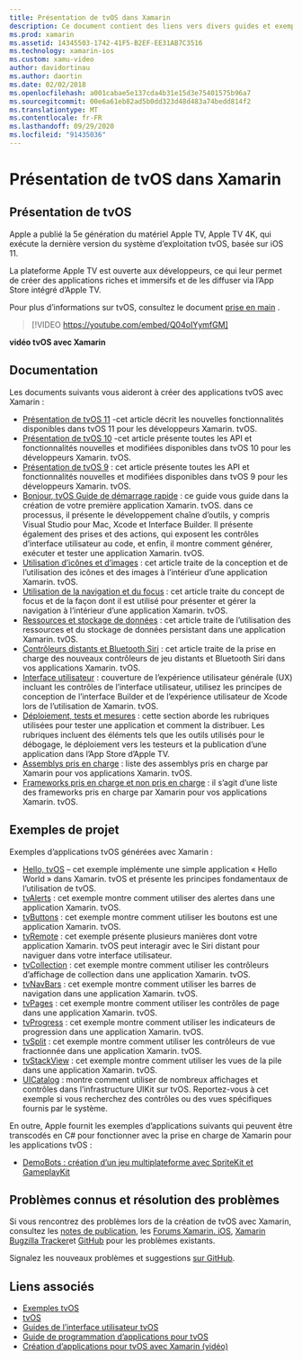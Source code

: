 ```yaml
---
title: Présentation de tvOS dans Xamarin
description: Ce document contient des liens vers divers guides et exemples qui montrent comment créer des applications tvOS avec Xamarin. Les guides traitent de diverses fonctionnalités telles que le développement d’interfaces utilisateur, le stockage de données, les icônes et bien plus encore.
ms.prod: xamarin
ms.assetid: 14345503-1742-41F5-B2EF-EE31AB7C3516
ms.technology: xamarin-ios
ms.custom: xamu-video
author: davidortinau
ms.author: daortin
ms.date: 02/02/2018
ms.openlocfilehash: a001cabae5e137cda4b31e15d3e75401575b96a7
ms.sourcegitcommit: 00e6a61eb82ad5b0dd323d48d483a74bedd814f2
ms.translationtype: MT
ms.contentlocale: fr-FR
ms.lasthandoff: 09/29/2020
ms.locfileid: "91435036"
---
```

# <a name="introduction-to-tvos-in-xamarin"></a>Présentation de tvOS dans Xamarin

## <a name="introducing-tvos"></a>Présentation de tvOS

Apple a publié la 5e génération du matériel Apple TV, Apple TV 4K, qui exécute la dernière version du système d’exploitation tvOS, basée sur iOS 11.

La plateforme Apple TV est ouverte aux développeurs, ce qui leur permet de créer des applications riches et immersifs et de les diffuser via l’App Store intégré d’Apple TV.

Pour plus d’informations sur tvOS, consultez le document [prise en main](~/ios/tvos/get-started/index.md) .

> [!VIDEO https://youtube.com/embed/Q04oIYymfGM]

**vidéo tvOS avec Xamarin**

## <a name="documentation"></a>Documentation

Les documents suivants vous aideront à créer des applications tvOS avec Xamarin :

- [Présentation de tvOS 11](~/ios/tvos/platform/introduction-to-tvos11.md) -cet article décrit les nouvelles fonctionnalités disponibles dans tvOS 11 pour les développeurs Xamarin. tvOS.
- [Présentation de tvOS 10](~/ios/tvos/platform/introduction-to-tvos10/index.md) -cet article présente toutes les API et fonctionnalités nouvelles et modifiées disponibles dans tvOS 10 pour les développeurs Xamarin. tvOS.
- [Présentation de tvOS 9](~/ios/tvos/platform/tvos9.md) : cet article présente toutes les API et fonctionnalités nouvelles et modifiées disponibles dans tvOS 9 pour les développeurs Xamarin. tvOS. 
- [Bonjour, tvOS Guide de démarrage rapide](~/ios/tvos/get-started/hello-tvos.md) : ce guide vous guide dans la création de votre première application Xamarin. tvOS. dans ce processus, il présente le développement chaîne d’outils, y compris Visual Studio pour Mac, Xcode et Interface Builder. Il présente également des prises et des actions, qui exposent les contrôles d’interface utilisateur au code, et enfin, il montre comment générer, exécuter et tester une application Xamarin. tvOS.
- [Utilisation d’icônes et d’images](~/ios/tvos/app-fundamentals/icons-images.md) : cet article traite de la conception et de l’utilisation des icônes et des images à l’intérieur d’une application Xamarin. tvOS.
- [Utilisation de la navigation et du focus](~/ios/tvos/app-fundamentals/navigation-focus.md) : cet article traite du concept de focus et de la façon dont il est utilisé pour présenter et gérer la navigation à l’intérieur d’une application Xamarin. tvOS.
- [Ressources et stockage de données](~/ios/tvos/app-fundamentals/resources-data-storage.md) : cet article traite de l’utilisation des ressources et du stockage de données persistant dans une application Xamarin. tvOS.
- [Contrôleurs distants et Bluetooth Siri](~/ios/tvos/platform/remote-bluetooth.md) : cet article traite de la prise en charge des nouveaux contrôleurs de jeu distants et Bluetooth Siri dans vos applications Xamarin. tvOS.
- [Interface utilisateur](~/ios/tvos/user-interface/index.md) : couverture de l’expérience utilisateur générale (UX) incluant les contrôles de l’interface utilisateur, utilisez les principes de conception de l’interface Builder et de l’expérience utilisateur de Xcode lors de l’utilisation de Xamarin. tvOS.
- [Déploiement, tests et mesures](~/ios/tvos/deploy-test/index.md) : cette section aborde les rubriques utilisées pour tester une application et comment la distribuer. Les rubriques incluent des éléments tels que les outils utilisés pour le débogage, le déploiement vers les testeurs et la publication d’une application dans l’App Store d’Apple TV.
- [Assemblys pris en charge](~/ios/tvos/internals/assemblies.md) : liste des assemblys pris en charge par Xamarin pour vos applications Xamarin. tvOS.
- [Frameworks pris en charge et non pris en charge](~/ios/tvos/internals/frameworks.md) : il s’agit d’une liste des frameworks pris en charge par Xamarin pour vos applications Xamarin. tvOS.

## <a name="sample-projects"></a>Exemples de projet

Exemples d’applications tvOS générées avec Xamarin :

- [Hello, tvOS](/samples/xamarin/ios-samples/tvos-hello-tvos) – cet exemple implémente une simple application « Hello World » dans Xamarin. tvOS et présente les principes fondamentaux de l’utilisation de tvOS.
- [tvAlerts](/samples/xamarin/ios-samples/tvos-tvalerts) : cet exemple montre comment utiliser des alertes dans une application Xamarin. tvOS.
- [tvButtons](/samples/xamarin/ios-samples/tvos-tvbuttons) : cet exemple montre comment utiliser les boutons est une application Xamarin. tvOS.
- [tvRemote](/samples/xamarin/ios-samples/tvos-tvremote) : cet exemple présente plusieurs manières dont votre application Xamarin. tvOS peut interagir avec le Siri distant pour naviguer dans votre interface utilisateur.
- [tvCollection](/samples/xamarin/ios-samples/tvos-tvcollection) : cet exemple montre comment utiliser les contrôleurs d’affichage de collection dans une application Xamarin. tvOS.
- [tvNavBars](/samples/xamarin/ios-samples/tvos-tvnavbars) : cet exemple montre comment utiliser les barres de navigation dans une application Xamarin. tvOS.
- [tvPages](/samples/xamarin/ios-samples/tvos-tvpages) : cet exemple montre comment utiliser les contrôles de page dans une application Xamarin. tvOS.
- [tvProgress](/samples/xamarin/ios-samples/tvos-tvprogress) : cet exemple montre comment utiliser les indicateurs de progression dans une application Xamarin. tvOS.
- [tvSplit](/samples/xamarin/ios-samples/tvos-tvsplit) : cet exemple montre comment utiliser les contrôleurs de vue fractionnée dans une application Xamarin. tvOS.
- [tvStackView](/samples/xamarin/ios-samples/tvos-tvstackview) : cet exemple montre comment utiliser les vues de la pile dans une application Xamarin. tvOS.
- [UICatalog](/samples/xamarin/ios-samples/tvos-uicatalog) : montre comment utiliser de nombreux affichages et contrôles dans l’infrastructure UIKit sur tvOS. Reportez-vous à cet exemple si vous recherchez des contrôles ou des vues spécifiques fournis par le système.

En outre, Apple fournit les exemples d’applications suivants qui peuvent être transcodés en C# pour fonctionner avec la prise en charge de Xamarin pour les applications tvOS :

- [DemoBots : création d’un jeu multiplateforme avec SpriteKit et GameplayKit](https://developer.apple.com/library/prerelease/tvos/samplecode/DemoBots/)

## <a name="known-issues-and-troubleshooting"></a>Problèmes connus et résolution des problèmes

Si vous rencontrez des problèmes lors de la création de tvOS avec Xamarin, consultez les [notes de publication](/xamarin/ios/release-notes/), les [Forums Xamarin. iOS](https://forums.xamarin.com/categories/ios), [Xamarin Bugzilla Tracker](https://bugzilla.xamarin.com/query.cgi?product=iOS)et [GitHub](https://github.com/xamarin/xamarin-macios/issues) pour les problèmes existants.

Signalez les nouveaux problèmes et suggestions [sur GitHub](https://github.com/xamarin/xamarin-macios/issues).

## <a name="related-links"></a>Liens associés

- [Exemples tvOS](/samples/browse/?products=xamarin&term=Xamarin.iOS%2btvOS)
- [tvOS](https://developer.apple.com/tvos/)
- [Guides de l’interface utilisateur tvOS](https://developer.apple.com/tvos/human-interface-guidelines/)
- [Guide de programmation d’applications pour tvOS](https://developer.apple.com/library/prerelease/tvos/documentation/General/Conceptual/AppleTV_PG/)
- [Création d’applications pour tvOS avec Xamarin (vidéo)](https://university.xamarin.com/lightninglectures/tvos-with-xamarin)